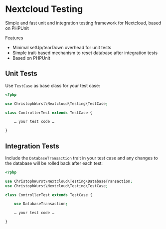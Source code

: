 # Nextcloud Testing

Simple and fast unit and integration testing framework for Nextcloud, based on PHPUnit

Features
* Minimal setUp/tearDown overhead for unit tests
* Simple trait-based mechanism to reset database after integration tests
* Based on PHPUnit

## Unit Tests

Use ``TestCase`` as base class for your test case:

```php
<?php

use ChristophWurst\Nextcloud\Testing\TestCase;

class ControllerTest extends TestCase {

    … your test code …

}
```

## Integration Tests

Include the `DatabaseTransaction` trait in your test case and any changes to the database will be rolled back after each test:

```php
<?php

use ChristophWurst\Nextcloud\Testing\DatabaseTransaction;
use ChristophWurst\Nextcloud\Testing\TestCase;

class ControllerTest extends TestCase {

    use DatabaseTransaction;

    … your test code …

}
```

